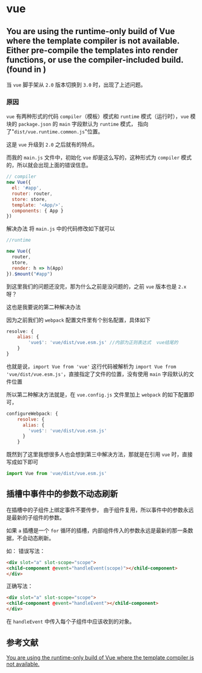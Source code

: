 # vue
## You are using the runtime-only build of Vue where the template compiler is not available. Either pre-compile the templates into render functions, or use the compiler-included build. (found in )
当 `vue` 脚手架从 `2.0` 版本切换到 `3.0` 时，出现了上述问题。
### 原因
`vue` 有两种形式的代码 `compiler`（模板）模式和 `runtime` 模式（运行时），`vue` 模块的 `package.json` 的 `main` 字段默认为 `runtime` 模式， 指向了"`dist/vue.runtime.common.js`"位置。

这是 `vue` 升级到 `2.0` 之后就有的特点。

而我的 `main.js` 文件中，初始化 `vue` 却是这么写的，这种形式为 `compiler` 模式的，所以就会出现上面的错误信息。
```js
// compiler
new Vue({
  el: '#app',
  router: router,
  store: store,
  template: '<App/>',
  components: { App }
})

```
解决办法
将 `main.js` 中的代码修改如下就可以
```js
//runtime

new Vue({
  router,
  store,
  render: h => h(App)
}).$mount("#app")
```
到这里我们的问题还没完，那为什么之前是没问题的，之前 `vue` 版本也是 `2.x` 呀？

这也是我要说的第二种解决办法

因为之前我们的 `webpack` 配置文件里有个别名配置，具体如下
```js
resolve: {
    alias: {
        'vue$': 'vue/dist/vue.esm.js' //内部为正则表达式  vue结尾的
    }
}
```
也就是说，`import Vue from 'vue'` 这行代码被解析为 `import Vue from 'vue/dist/vue.esm.js'`，直接指定了文件的位置，没有使用 `main` 字段默认的文件位置

所以第二种解决方法就是，在 `vue.config.js` 文件里加上 `webpack` 的如下配置即可，
```js
configureWebpack: {
    resolve: {
      alias: {
        'vue$': 'vue/dist/vue.esm.js' 
      }
    }
```
既然到了这里我想很多人也会想到第三中解决方法，那就是在引用 `vue` 时，直接写成如下即可
```js
import Vue from 'vue/dist/vue.esm.js'
```
## 插槽中事件中的参数不动态刷新
在插槽中的子组件上绑定事件不要传参，
由于组件复用，所以事件中的参数永远是最新的子组件的参数。

如果 `a` 插槽是一个 `for` 循环的插槽，内部组件传入的参数永远是最新的那一条数据，不会动态刷新。

如：
错误写法：
```html
<div slot="a" slot-scope="scope">
<child-component @event="handleEvent(scope)"></child-component>
</div>
```
正确写法：
```html
<div slot="a" slot-scope="scope">
<child-component @event="handleEvent"></child-component>
</div>
```
在 `handleEvent` 中传入每个子组件中应该收到的对象。
## 参考文献
[You are using the runtime-only build of Vue where the template compiler is not available.](https://blog.csdn.net/wxl1555/article/details/83187647)
